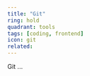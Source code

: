 ```yaml
---
title: "Git"
ring: hold
quadrant: tools
tags: [coding, frontend]
icon: git
related:
---
```


Git ...
